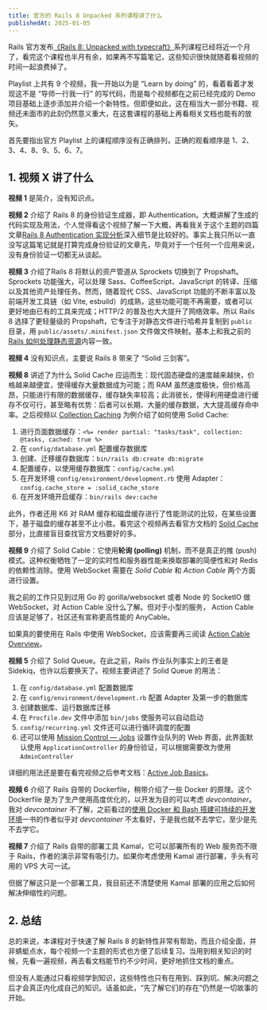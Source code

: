 ```yaml
---
title: 官方的 Rails 8 Unpacked 系列课程讲了什么
publishedAt: 2025-01-05
---
```


Rails 官方发布[《Rails 8: Unpacked with typecraft》](https://www.youtube.com/playlist?list=PLHFP2OPUpCebdA4-xR07SPpoBWVERkHR6)系列课程已经将近一个月了，看完这个课程也半月有余，如果再不写篇笔记，这些知识很快就随着看视频的时间一起浪费掉了。

Playlist 上共有 9 个视频，我一开始以为是 “Learn by doing” 的，看着看着才发现这不是 “导师一行我一行” 的写代码，而是每个视频都在之前已经完成的 Demo 项目基础上逐步添加并介绍一个新特性。但即便如此，这在相当大一部分书籍、视频还未面市的此刻仍然意义重大，在这套课程的基础上再看相关文档也能有的放矢。

首先要指出官方 Playlist 上的课程顺序没有正确排列，正确的观看顺序是 1、2、3、4、8、9、5、6、7。

## 1. 视频 X 讲了什么

**视频 1** 是简介，没有知识点。

**视频 2** 介绍了 Rails 8 的身份验证生成器，即 Authentication。大概讲解了生成的代码实现及用法，个人觉得看这个视频了解一下大概，再看我关于这个主题的四篇文章[Rails 8 Authentication 实现分析](https://rubyist.run/ruby/2024-12-22-rails8-authentication-1/)深入细节是比较好的。事实上我只所以一直没写这篇笔记就是打算完成身份验证的文章先，毕竟对于一个任何一个应用来说，没有身份验证一切都无从谈起。

**视频 3** 介绍了Rails 8 将默认的资产管道从 Sprockets 切换到了 Propshaft。Sprockets 功能强大，可以处理 Sass、CoffeeScript、JavaScript 的转译、压缩以及其他资产处理任务。然而，随着现代 CSS、JavaScript 功能的不断丰富以及前端开发工具链（如 Vite, esbuild）的成熟，这些功能可能不再需要，或者可以更好地由已有的工具来完成；HTTP/2 的普及也大大提升了网络效率。所以 Rails 8 选择了更轻量级的 Propshaft，它专注于对静态文件进行哈希并复制到 `public` 目录，用 `public/assets/.minifest.json` 文件做文件映射。基本上和我之前的[Rails 如何处理静态资源](https://rubyist.run/ruby/2024-11-05-rails-assets/)内容一致。

**视频 4** 没有知识点，主要说 Rails 8 带来了 “Solid 三剑客”。

**视频 8** 讲述了为什么 Solid Cache 应运而生：现代固态硬盘的速度越来越快，价格越来越便宜，使得缓存大量数据成为可能；而 RAM 虽然速度极快，但价格高昂，只能进行有限的数据缓存，缓存缺失率较高；此消彼长，使得利用硬盘进行缓存不仅可行，甚至略有优势：后者可以长期、大量的缓存数据，大大提高缓存命中率。之后视频以 [Collection Caching](https://guides.rubyonrails.org/caching_with_rails.html#collection-caching) 为例介绍了如何使用 Solid Cache:

1. 进行页面数据缓存：`<%= render partial: "tasks/task", collection: @tasks, cached: true %>`
2. 在 `config/database.yml` 配置缓存数据库
3. 创建、迁移缓存数据库：`bin/rails db:create db:migrate`
4. 配置缓存，以使用缓存数据库：`config/cache.yml`
5. 在开发环境 `config/environment/development.rb` 使用 Adapter：`config.cache_store = :solid_cache_store`
6. 在开发环境开启缓存：`bin/rails dev:cache`

此外，作者还用 K6 对 RAM 缓存和磁盘缓存进行了性能测试的比较，在某些设置下，基于磁盘的缓存甚至不止小胜。看完这个视频再去看官方文档的 [Solid Cache](https://guides.rubyonrails.org/caching_with_rails.html#solid-cache) 部分，比直接盲目查找官方文档要好的多。

**视频 9** 介绍了 Solid Cable：它使用**轮询 (polling)** 机制，而不是真正的推 (push) 模式。这种权衡牺牲了一定的实时性和服务器性能来换取部署的简便性和对 Redis 的依赖性消除。使用 WebSocket 需要在 *Solid Cable* 和 *Action Cable* 两个方面进行设置。

我之前的工作只见到过用 Go 的 gorilla/websocket 或者 Node 的 SocketIO 做 WebSocket，对 Action Cable 没什么了解。但对于小型的服务， Action Cable 应该是足够了，社区还有宣称更高性能的 AnyCable。

如果真的要使用在 Rails 中使用 WebSocket，应该需要再三阅读 [Action Cable Overview](https://guides.rubyonrails.org/action_cable_overview.html)。

**视频 5** 介绍了 Solid Queue。在此之前，Rails 作业队列事实上的王者是 Sidekiq，也许以后要换天了。视频主要讲述了 Solid Queue 的用法：

1. 在 `config/database.yml` 配置数据库
2. 在 `config/environment/development.rb` 配置 Adapter 及第一步的数据库
3. 创建数据库、运行数据库迁移
4. 在 `Procfile.dev` 文件中添加 `bin/jobs` 使服务可以自动启动
5. `config/recurring.yml` 文件还可以进行循环调度的配置
6. 还可以使用 [Mission Control — Jobs](https://github.com/rails/mission_control-jobs) 设置作业队列的 Web 界面，此界面默认使用 `ApplicationController` 的身份验证，可以根据需要改为使用 `AdminController`

详细的用法还是要在看完视频之后参考文档：[Active Job Basics](https://guides.rubyonrails.org/active_job_basics.html)。

**视频 6** 介绍了 Rails 自带的 Dockerfile，稍带介绍了一些 Docker 的原理。这个 Dockerfile 是为了生产使用高度优化的，以开发为目的可以考虑 *devcontainer*。我对 *devcontainer* 不了解，之前看过的[使用 Docker 和 Bash 搭建可持续的开发环境](https://rubyist.run/other/2024-12-12-sustainable-dev-env/)一书的作者似乎对 *devcontainer* 不太看好，于是我也就不去学它，至少是先不去学它。

**视频 7** 介绍了 Rails 自带的部署工具 Kamal，它可以部署所有的 Web 服务而不限于 Rails，作者的演示非常有吸引力。如果你考虑使用 Kamal 进行部署，手头有可用的 VPS 大可一试。

但据了解这只是一个部署工具，我目前还不清楚使用 Kamal 部署的应用之后如何解决伸缩性的问题。

## 2. 总结

总的来说，本课程对于快速了解 Rails 8 的新特性非常有帮助，而且介绍全面，并非蜻蜓点水，每个视频一个主题的形式也方便了后续复习。当用到相关知识的时候，先看一遍视频，再去看文档能节约不少时间，更好地抓住文档的重点。

但没有人能通过只看视频学到知识，这些特性也只有在用到、踩到坑、解决问题之后才会真正内化成自己的知识。话虽如此，“先了解它们的存在”仍然是一切故事的开始。